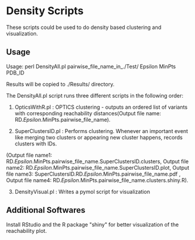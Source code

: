 Density Scripts
===========

These scripts could be used to do density based clustering and visualization.

Usage
-----

Usage: perl DensityAll.pl pairwise_file_name_in_./Test/ Epsilon MinPts PDB_ID

Results will be copied to ./Results/ directory.

The DensityAll.pl script runs three different scripts in the following order:

1) OpticsWithR.pl : OPTICS clustering - outputs an ordered list of variants with corresponding reachability distances(Output file name: RD.$Epsilon.$MinPts.pairwise_file_name).

2) SuperClustersID.pl : Performs clustering. Whenever an important event like merging two clusters or appearing new cluster happens, records clusters with IDs.
 
(Output file name1: RD.$Epsilon.$MinPts.pairwise_file_name.SuperClustersID.clusters, 
Output file name2: RD.$Epsilon.$MinPts.pairwise_file_name.SuperClustersID.plot, 
Output file name3: SuperClustersID.RD.$Epsilon.$MinPts.pairwise_file_name.pdf ,
Output file name4: RD.$Epsilon.$MinPts.pairwise_file_name.clusters.shiny.R). 

3) DensityVisual.pl : Writes a pymol script for visualization

Additional Softwares
-----------------------------

Install RStudio and the R package "shiny" for better visualization of the reachability plot.


